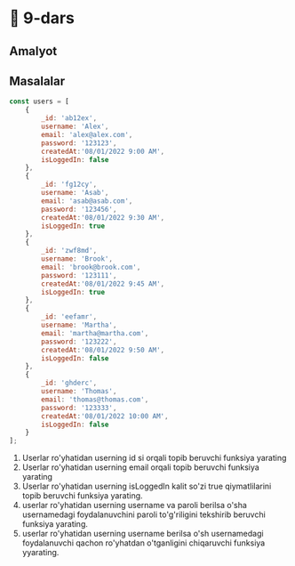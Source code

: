 
# 📔 9-dars

## Amalyot

## Masalalar

```js
const users = [
    {
        _id: 'ab12ex',
        username: 'Alex',
        email: 'alex@alex.com',
        password: '123123',
        createdAt:'08/01/2022 9:00 AM',
        isLoggedIn: false
    },
    {
        _id: 'fg12cy',
        username: 'Asab',
        email: 'asab@asab.com',
        password: '123456',
        createdAt:'08/01/2022 9:30 AM',
        isLoggedIn: true
    },
    {
        _id: 'zwf8md',
        username: 'Brook',
        email: 'brook@brook.com',
        password: '123111',
        createdAt:'08/01/2022 9:45 AM',
        isLoggedIn: true
    },
    {
        _id: 'eefamr',
        username: 'Martha',
        email: 'martha@martha.com',
        password: '123222',
        createdAt:'08/01/2022 9:50 AM',
        isLoggedIn: false
    },
    {
        _id: 'ghderc',
        username: 'Thomas',
        email: 'thomas@thomas.com',
        password: '123333',
        createdAt:'08/01/2022 10:00 AM',
        isLoggedIn: false
    }
];
```
1. Userlar ro'yhatidan userning id si orqali topib beruvchi funksiya yarating 
2. Userlar ro'yhatidan userning email orqali topib beruvchi funksiya yarating 
3. Userlar ro'yhatidan userning isLoggedIn kalit so'zi true qiymatlilarini topib beruvchi funksiya yarating.
4. userlar ro'yhatidan userning username va paroli berilsa o'sha usernamedagi foydalanuvchini paroli to'g'riligini tekshirib beruvchi funksiya yarating.
5. userlar ro'yhatidan userning username berilsa o'sh usernamedagi foydalanuvchi qachon ro'yhatdan o'tganligini chiqaruvchi funksiya yyarating.
